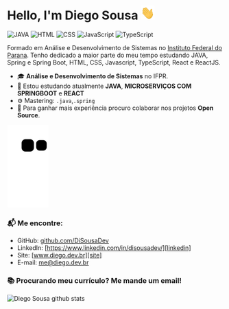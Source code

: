 # Hello, I'm Diego Sousa <img src="https://github.com/disousadev/disousadev/blob/main/hey.gif?raw=true" width="32" height="32">

![JAVA](https://img.shields.io/badge/JAVA-Beginner-red)
![HTML](https://img.shields.io/badge/HTML-Beginner-orange)
![CSS](https://img.shields.io/badge/CSS-Beginner-blue)
![JavaScript](https://img.shields.io/badge/JavaScript-Beginner-yellow)
![TypeScript](https://img.shields.io/badge/TypeScript-Beginner-lightgrey)

Formado em Análise e Desenvolvimento de Sistemas no [Instituto Federal do Parana](https://colombo.ifpr.edu.br). Tenho dedicado a maior parte do meu tempo estudando JAVA, Spring e Spring Boot, HTML, CSS, Javascript, TypeScript, React e ReactJS.

- 🎓 **Análise e Desenvolvimento de Sistemas** no IFPR.
- 🌱 Estou estudando atualmente **JAVA**, **MICROSERVIÇOS COM SPRINGBOOT** e **REACT**
- ⚙️ Mastering: `.java`,`.spring`
- 👯 Para ganhar mais experiência procuro colaborar nos projetos **Open Source**.

![github contribution grid snake animation](https://raw.githubusercontent.com/disousadev/disousadev/output/github-contribution-grid-snake.svg)

### 📬 Me encontre:

- GitHub: [github.com/DiSousaDev][github]
- LinkedIn: [https://www.linkedin.com/in/disousadev/][linkedin]
- Site: [www.diego.dev.br][site]
- E-mail: me@diego.dev.br

### 📚 Procurando meu currículo? Me mande um email!

![Diego Sousa github stats](https://github-readme-stats.vercel.app/api?username=disousadev&show_icons=true&hide_border=true)

[github]: github.com/DiSousaDev
[linkedin]: https://www.linkedin.com/in/disousadev/
[site]: www.diego.dev.br
